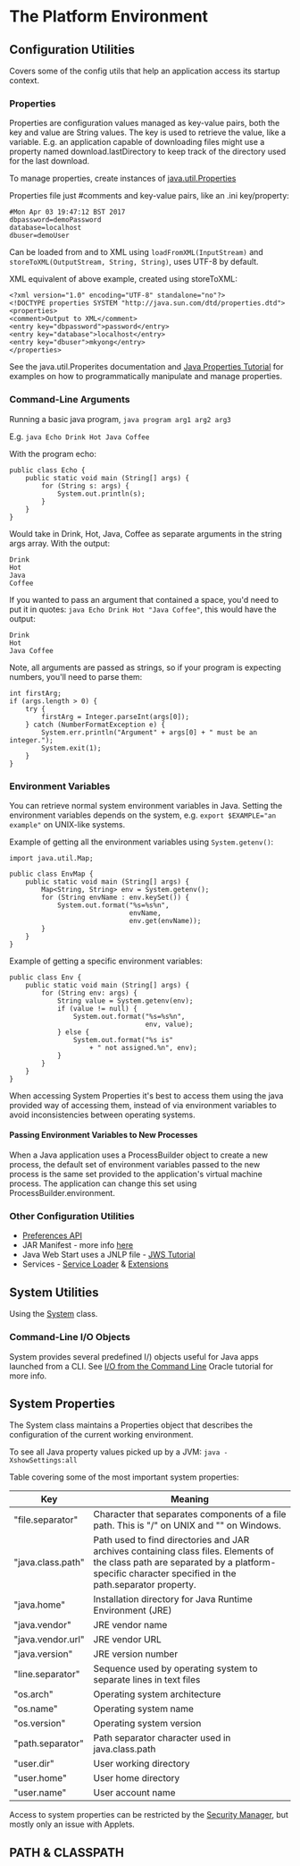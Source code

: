 # The Platform Environment


## Configuration Utilities
Covers some of the config utils that help an application access its startup context.

### Properties
Properties are configuration values managed as key-value pairs, both the key and value are String values. The key is used to retrieve the value, like a variable. E.g. an application capable of downloading files might use a property named download.lastDirectory to keep track of the directory used for the last download.

To manage properties, create instances of [java.util.Properties](https://docs.oracle.com/javase/8/docs/api/java/util/Properties.html)

Properties file just #comments and key-value pairs, like an .ini key/property:

```
#Mon Apr 03 19:47:12 BST 2017
dbpassword=demoPassword
database=localhost
dbuser=demoUser
```

Can be loaded from and to XML using `loadFromXML(InputStream)` and `storeToXML(OutputStream, String, String)`, uses UTF-8 by default.

XML equivalent of above example, created using storeToXML:

```
<?xml version="1.0" encoding="UTF-8" standalone="no"?>
<!DOCTYPE properties SYSTEM "http://java.sun.com/dtd/properties.dtd">
<properties>
<comment>Output to XML</comment>
<entry key="dbpassword">password</entry>
<entry key="database">localhost</entry>
<entry key="dbuser">mkyong</entry>
</properties>
```

See the java.util.Properites documentation and [Java Properties Tutorial](https://docs.oracle.com/javase/tutorial/essential/environment/properties.html) for examples on how to programmatically manipulate and manage properties.

### Command-Line Arguments
Running a basic java program, `java program arg1 arg2 arg3`

E.g. `java Echo Drink Hot Java Coffee`

With the program echo:

```
public class Echo {
    public static void main (String[] args) {
        for (String s: args) {
            System.out.println(s);
        }
    }
}
```

Would take in Drink, Hot, Java, Coffee as separate arguments in the string args array. With the output:

```
Drink
Hot
Java  
Coffee
```

If you wanted to pass an argument that contained a space, you'd need to put it in quotes: `java Echo Drink Hot "Java Coffee"`, this would have the output:

```
Drink
Hot
Java Coffee
```

Note, all arguments are passed as strings, so if your program is expecting numbers, you'll need to parse them:

```
int firstArg;
if (args.length > 0) {
    try {
        firstArg = Integer.parseInt(args[0]);
    } catch (NumberFormatException e) {
        System.err.println("Argument" + args[0] + " must be an integer.");
        System.exit(1);
    }
}
```

### Environment Variables
You can retrieve normal system environment variables in Java. Setting the environment variables depends on the system, e.g. `export $EXAMPLE="an example"` on UNIX-like systems.

Example of getting all the environment variables using `System.getenv()`:

```
import java.util.Map;

public class EnvMap {
    public static void main (String[] args) {
        Map<String, String> env = System.getenv();
        for (String envName : env.keySet()) {
            System.out.format("%s=%s%n",
                              envName,
                              env.get(envName));
        }
    }
}
```

Example of getting a specific environment variables:

```
public class Env {
    public static void main (String[] args) {
        for (String env: args) {
            String value = System.getenv(env);
            if (value != null) {
                System.out.format("%s=%s%n",
                                  env, value);
            } else {
                System.out.format("%s is"
                    + " not assigned.%n", env);
            }
        }
    }
}
```

When accessing System Properties it's best to access them using the java provided way of accessing them, instead of via environment variables to avoid inconsistencies between operating systems.

#### Passing Environment Variables to New Processes
When a Java application uses a ProcessBuilder object to create a new process, the default set of environment variables passed to the new process is the same set provided to the application's virtual machine process. The application can change this set using ProcessBuilder.environment.

### Other Configuration Utilities
* [Preferences API](https://docs.oracle.com/javase/8/docs/technotes/guides/preferences/index.html)
* JAR Manifest - more info [here](https://docs.oracle.com/javase/tutorial/deployment/jar/index.html)
* Java Web Start uses a JNLP file - [JWS Tutorial](https://docs.oracle.com/javase/tutorial/deployment/webstart/index.html)
* Services - [Service Loader](https://docs.oracle.com/javase/8/docs/api/java/util/ServiceLoader.html) & [Extensions](https://docs.oracle.com/javase/tutorial/ext/index.html)

## System Utilities
Using the [System](https://docs.oracle.com/javase/8/docs/api/java/lang/System.html) class.

### Command-Line I/O Objects
System provides several predefined I/) objects useful for Java apps launched from a CLI. See [I/O from the Command Line](https://docs.oracle.com/javase/tutorial/essential/io/cl.html) Oracle tutorial for more info.

## System Properties
The System class maintains a Properties object that describes the configuration of the current working environment.

To see all Java property values picked up by a JVM: `java -XshowSettings:all`

Table covering some of the most important system properties:

| Key           | Meaning     |
| ------------- |-------------|
|"file.separator"|Character that separates components of a file path. This is "/" on UNIX and "\" on Windows.|
|"java.class.path"|Path used to find directories and JAR archives containing class files. Elements of the class path are separated by a platform-specific character specified in the path.separator property.|
|"java.home"|Installation directory for Java Runtime Environment (JRE)|
|"java.vendor"|JRE vendor name|
|"java.vendor.url"|JRE vendor URL|
|"java.version"|JRE version number|
|"line.separator"|Sequence used by operating system to separate lines in text files|
|"os.arch"|Operating system architecture|
|"os.name"|Operating system name|
|"os.version"|Operating system version|
|"path.separator"|Path separator character used in java.class.path|
|"user.dir"|User working directory|
|"user.home"|User home directory|
|"user.name"|User account name|

Access to system properties can be restricted by the [Security Manager](https://docs.oracle.com/javase/tutorial/essential/environment/security.html), but mostly only an issue with Applets.

## PATH & CLASSPATH

